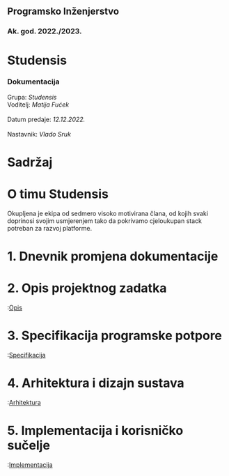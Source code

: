 <div class="cover">
	<div class="top">
		<h2> Programsko Inženjerstvo </h2>
		<h3> Ak. god. 2022./2023. </h3>
	</div>
	<div class="middle">
		<h1> Studensis </h1>
		<h3> Dokumentacija </h3>
	</div>
	<div class="bottom">
		Grupa: <i> Studensis </i>
		<br/>
		Voditelj: <i> Matija Fućek </i>
		<br/>
		<br/>
		Datum predaje: <i> 12.12.2022. </i>
		<br/>
		<br/>
		Nastavnik: <i> Vlado Sruk </i>
	</div>
</div>

# Sadržaj

<!-- 1 (Dnevnik promjena dokumentacije)[#] -->

# O timu Studensis

Okupljena je ekipa od sedmero visoko motivirana člana, od kojih svaki doprinosi svojim usmjerenjem tako da pokrivamo cjeloukupan stack potreban za razvoj platforme.

# 1. Dnevnik promjena dokumentacije

# 2. Opis projektnog zadatka

:[Opis](./chapters/2_opis.md)

# 3. Specifikacija programske potpore

:[Specifikacija](./chapters/3_specifikacija.md)

# 4. Arhitektura i dizajn sustava

:[Arhitektura](./chapters/4_arhitektura.md)

# 5. Implementacija i korisničko sučelje

:[Implementacija](./chapters/5_implementacija.md)
